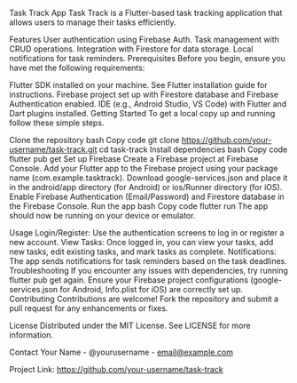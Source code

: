 Task Track App
Task Track is a Flutter-based task tracking application that allows users to manage their tasks efficiently.

Features
User authentication using Firebase Auth.
Task management with CRUD operations.
Integration with Firestore for data storage.
Local notifications for task reminders.
Prerequisites
Before you begin, ensure you have met the following requirements:

Flutter SDK installed on your machine. See Flutter installation guide for instructions.
Firebase project set up with Firestore database and Firebase Authentication enabled.
IDE (e.g., Android Studio, VS Code) with Flutter and Dart plugins installed.
Getting Started
To get a local copy up and running follow these simple steps.

Clone the repository
bash
Copy code
git clone https://github.com/your-username/task-track.git
cd task-track
Install dependencies
bash
Copy code
flutter pub get
Set up Firebase
Create a Firebase project at Firebase Console.
Add your Flutter app to the Firebase project using your package name (com.example.tasktrack).
Download google-services.json and place it in the android/app directory (for Android) or ios/Runner directory (for iOS).
Enable Firebase Authentication (Email/Password) and Firestore database in the Firebase Console.
Run the app
bash
Copy code
flutter run
The app should now be running on your device or emulator.

Usage
Login/Register: Use the authentication screens to log in or register a new account.
View Tasks: Once logged in, you can view your tasks, add new tasks, edit existing tasks, and mark tasks as complete.
Notifications: The app sends notifications for task reminders based on the task deadlines.
Troubleshooting
If you encounter any issues with dependencies, try running flutter pub get again.
Ensure your Firebase project configurations (google-services.json for Android, Info.plist for iOS) are correctly set up.
Contributing
Contributions are welcome! Fork the repository and submit a pull request for any enhancements or fixes.

License
Distributed under the MIT License. See LICENSE for more information.

Contact
Your Name - @yourusername - email@example.com

Project Link: https://github.com/your-username/task-track

